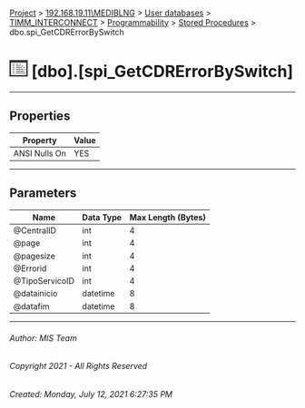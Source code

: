 #### 

[Project](../../../../../index.md) > [192.168.19.11\\MEDIBLNG](../../../../index.md) > [User databases](../../../index.md) > [TIMM_INTERCONNECT](../../index.md) > [Programmability](../index.md) > [Stored Procedures](Stored_Procedures.md) > dbo.spi_GetCDRErrorBySwitch

# ![Stored Procedures](../../../../../Images/StoredProcedure32.png) [dbo].[spi_GetCDRErrorBySwitch]

---

## <a name="#properties"></a>Properties

| Property | Value |
|---|---|
| ANSI Nulls On | YES |


---

## <a name="#parameters"></a>Parameters

| Name | Data Type | Max Length (Bytes) |
|---|---|---|
| @CentralID | int | 4 |
| @page | int | 4 |
| @pagesize | int | 4 |
| @Errorid | int | 4 |
| @TipoServicoID | int | 4 |
| @datainicio | datetime | 8 |
| @datafim | datetime | 8 |


---

###### Author:  MIS Team

###### Copyright 2021 - All Rights Reserved

###### Created: Monday, July 12, 2021 6:27:35 PM

